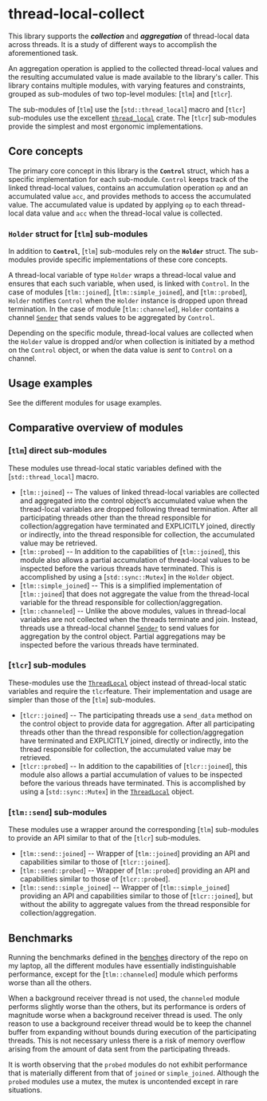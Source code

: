 # thread-local-collect

This library supports the **_collection_** and **_aggregation_** of thread-local data across threads. It is a study of different ways to accomplish the aforementioned task.

An aggregation operation is applied to the collected thread-local values and the resulting accumulated value is made available to the library's caller. This library contains multiple modules, with varying features and constraints, grouped as sub-modules of two top-level modules: [`tlm`] and [`tlcr`].

The sub-modules of [`tlm`] use the [`std::thread_local`] macro and [`tlcr`] sub-modules use the excellent [`thread_local`](https://docs.rs/thread_local/latest/thread_local/) crate. The [`tlcr`] sub-modules provide the simplest and most ergonomic implementations.

## Core concepts

The primary core concept in this library is the **`Control`** struct, which has a specific implementation for each sub-module. `Control` keeps track of the linked thread-local values, contains an accumulation operation `op` and an accumulated value `acc`, and provides methods to access the accumulated value. The accumulated value is updated by applying `op` to each thread-local data value and `acc` when the thread-local value is collected.

### `Holder` struct for [`tlm`] sub-modules

In addition to **`Control`**, [`tlm`] sub-modules rely on the **`Holder`** struct. The sub-modules provide specific implementations of these core concepts.

A thread-local variable of type `Holder` wraps a thread-local value and ensures that each such variable, when used, is linked with `Control`. In the case of modules [`tlm::joined`], [`tlm::simple_joined`], and [`tlm::probed`], `Holder` notifies `Control` when the `Holder` instance is dropped upon thread termination. In the case of module [`tlm::channeled`], `Holder` contains a channel [`Sender`](std::sync::mpsc::Sender) that sends values to be aggregated by `Control`.

Depending on the specific module, thread-local values are collected when the `Holder` value is dropped and/or when collection is initiated by a method on the `Control` object, or when the data value is _sent_ to `Control` on a channel.

## Usage examples

See the different modules for usage examples.

## Comparative overview of modules

### [`tlm`] direct sub-modules

These modules use thread-local static variables defined with the [`std::thread_local`] macro.

- [`tlm::joined`] -- The values of linked thread-local variables are collected and aggregated into the control object’s accumulated value when the thread-local variables are dropped following thread termination. After all participating threads other than the thread responsible for collection/aggregation have terminated and EXPLICITLY joined, directly or indirectly, into the thread responsible for collection, the accumulated value may be retrieved.
- [`tlm::probed`] -- In addition to the capabilities of [`tlm::joined`], this module also allows a partial accumulation of thread-local values to be inspected before the various threads have terminated. This is accomplished by using a [`std::sync::Mutex`] in the `Holder` object.
- [`tlm::simple_joined`] -- This is a simplified implementation of [`tlm::joined`] that does not aggregate the value from the thread-local variable for the thread responsible for collection/aggregation.
- [`tlm::channeled`] -- Unlike the above modules, values in thread-local variables are not collected when the threads terminate and join. Instead, threads use a thread-local channel [`Sender`](std::sync::mpsc::Sender) to send values for aggregation by the control object. Partial aggregations may be inspected before the various threads have terminated.

### [`tlcr`] sub-modules

These-modules use the [`ThreadLocal`](https://docs.rs/thread_local/latest/thread_local/struct.ThreadLocal.html) object instead of thread-local static variables and require the `tlcr`feature. Their implementation and usage are simpler than those of the [`tlm`] sub-modules.

- [`tlcr::joined`] -- The participating threads use a `send_data` method on the control object to provide data for aggregation. After all participating threads other than the thread responsible for collection/aggregation have terminated and EXPLICITLY joined, directly or indirectly, into the thread responsible for collection, the accumulated value may be retrieved.
- [`tlcr::probed`] -- In addition to the capabilities of [`tlcr::joined`], this module also allows a partial accumulation of values to be inspected before the various threads have terminated. This is accomplished by using a [`std::sync::Mutex`] in the [`ThreadLocal`](https://docs.rs/thread_local/latest/thread_local/struct.ThreadLocal.html) object.

### [`tlm::send`] sub-modules

These modules use a wrapper around the corresponding [`tlm`] sub-modules to provide an API similar to that of the [`tlcr`] sub-modules.

- [`tlm::send::joined`] -- Wrapper of [`tlm::joined`] providing an API and capabilities similar to those of [`tlcr::joined`].
- [`tlm::send::probed`] -- Wrapper of [`tlm::probed`] providing an API and capabilities similar to those of [`tlcr::probed`].
- [`tlm::send::simple_joined`] -- Wrapper of [`tlm::simple_joined`] providing an API and capabilities similar to those of [`tlcr::joined`], but without the ability to aggregate values from the thread responsible for collection/aggregation.

## Benchmarks

Running the benchmarks defined in the [benches](https://github.com/pvillela/rust-thread-local-collect/tree/main/benches) directory of the repo on my laptop, all the different modules have essentially indistinguishable performance, except for the [`tlm::channeled`] module which performs worse than all the others.

When a background receiver thread is not used, the `channeled` module performs slightly worse than the others, but its performance is orders of magnitude worse when a background receiver thread is used. The only reason to use a background receiver thread would be to keep the channel buffer from expanding without bounds during execution of the participating threads. This is not necessary unless there is a risk of memory overflow arising from the amount of data sent from the participating threads.

It is worth observing that the `probed` modules do not exhibit performance that is materially different from that of `joined` or `simple_joined`. Although the `probed` modules use a mutex, the mutex is uncontended except in rare situations.
